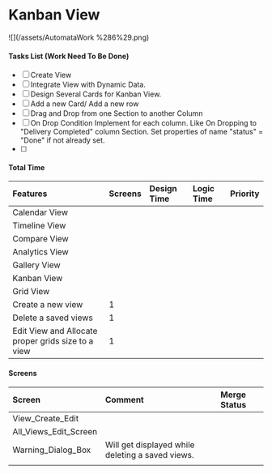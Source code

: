 # Kanban View

![](/assets/AutomataWork %286%29.png)

#### Tasks List \(Work Need To Be Done\)

* [ ] Create View
* [ ] Integrate View with Dynamic Data.
* [ ] Design Several Cards for Kanban View.
* [ ] Add a new Card/ Add a new row
* [ ] Drag and Drop from one Section to another Column
* [ ] On Drop Condition Implement for each column. Like On Dropping to "Delivery Completed" column Section. Set properties of name "status" = "Done" if not already set.
* [ ] 




#### Total Time

| Features | Screens | Design Time | Logic Time | Priority |
| :--- | :--- | :--- | :--- | :--- |
| Calendar View |  |  |  |  |
| Timeline View |  |  |  |  |
| Compare View |  |  |  |  |
| Analytics View |  |  |  |  |
| Gallery View |  |  |  |  |
| Kanban View |  |  |  |  |
| Grid View |  |  |  |  |
| Create a new view | 1 |  |  |  |
| Delete a saved views | 1 |  |  |  |
| Edit View and Allocate proper grids size to a view | 1 |  |  |  |

#### Screens

| Screen | Comment | Merge Status |
| :--- | :--- | :--- |
| View\_Create\_Edit |  |  |
| All\_Views\_Edit\_Screen |  |  |
| Warning\_Dialog\_Box | Will get displayed while deleting a saved views. |  |
|  |  |  |

#### 




